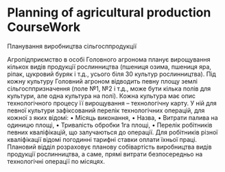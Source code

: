 # Planning of agricultural production CourseWork 
Планування виробництва сільгосппродукції

Агропідприємство в особі Головного агронома планує вирощування кількох видів продукції рослинництва (пшениця озима, пшениця яра, ріпак, цукровий буряк і т.д., усього біля 30 культур рослинництва). Під кожну культуру Головний агроном відводить певну площу землі сільгосппризначення (поле №1, №2 і т.д., може бути кілька полів для культури, але одна культура на полі). Кожна культура має опис технологічного процесу її вирощування – технологічну карту. У ній для певної культури зафіксований перелік технологічних операцій, для кожної з яких відомі:
•	Місяць виконання,
•	Назва,
•	Витрати палива на одиницю площі,
•	Тривалість обробки 1га площі,
•	Перелік робітників певних кваліфікацій, що залучаються до операції.
Для робітників різної кваліфікації відомі погодинні тарифні ставки оплати їхньої праці.
Плановий відділ розраховує планову собівартість виробництва видів продукції рослинництва, а саме, прямі витрати безпосередньо на технологічні операції по місяцях.
